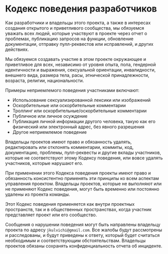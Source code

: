 # Кодекс поведения разработчиков

Как разработчики и владельцы этого проекта, а также в интересах создания открытого и приветливого сообщества,
мы обязуемся уважать всех людей, которые участвуют в проекте через отчет о проблемах, публикацию запросов на функции,
обновление документации, отправку пулл-реквестов или исправлений, и других действиях.

Мы обязуемся создавать участие в этом проекте окружающее и приветливое для всех, независимо от уровня опыта, пола,
гендерной идентичности и выражения, сексуальной ориентации, инвалидности, внешнего вида, размера тела, расы,
этнической принадлежности, возраста, религии, национальности.

Примеры неприемлемого поведения участниками включают:

* Использование сексуализированной лексики или изображений
* Оскорбительные или оскорбительные комментарии
* Троллинг или оскорбительные/оскорбительные комментарии
* Публичное или личное осуждение
* Публикация личной информации другого человека, такую как его физический или электронный адрес, без явного разрешения
* Другое неприемлемое поведение

Владельцы проектов имеют право и обязанность удалять, редактировать или отклонять комментарии, коммиты, код,
документацию, проблемы, пулл-реквесты и другие вклады участников, которые не соответствуют этому Кодексу поведения,
или вовсе удалять участников, которые нарушают его.

При применении этого Кодекса поведения проекты имеют право и обязанность консистентно применять эти принципы
ко всем аспектам управления проектом. Владельцы проектов, которые не выполняют или не применяют Кодекс поведения,
могут быть временно или постоянно удалены из проекта команды.

Этот Кодекс поведения применяется как внутри проектных пространств, так и в общественных пространствах, когда
участник представляет проект или его сообщество.

Сообщения о нарушении поведения могут быть направлены владельцу проекта по адресу `jkulvichi@gmail.com`.
Все жалобы будут рассмотрены и расследованы, и будут приведены к ответу, который будет считаться необходимым и
соответствующим обстоятельствам. Владельцы проектов обязаны сохранять конфиденциальность отчета об инциденте.
